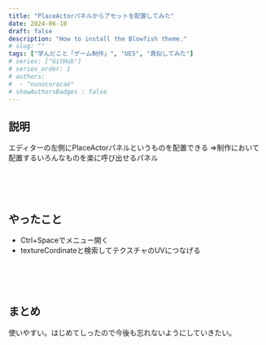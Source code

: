 ```yaml
---
title: "PlaceActorパネルからアセットを配置してみた"
date: 2024-06-18
draft: false
description: "How to install the Blowfish theme."
# slug: ""
tags: ["学んだこと「ゲーム制作」", "UE5", "真似してみた"]
# series: ["GitHub"]
# series_order: 1
# authors:
#  - "nunocoracao"
# showAuthorsBadges : false 
---
```


## 説明
エディターの左側にPlaceActorパネルというものを配置できる
⇒制作において配置するいろんなものを楽に呼び出せるパネル


<br><br><br>
## やったこと
- Ctrl+Spaceでメニュー開く
- textureCordinateと検索してテクスチャのUVにつなげる



<br><br><br>
## まとめ

使いやすい。はじめてしったので今後も忘れないようにしていきたい。



